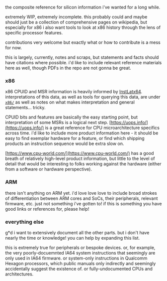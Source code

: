 the composite reference for silicon information i've wanted for a long while.

extremely WIP, extremely incomplete. this probably could and maybe should just
be a collection of comprehensive pages on wikipedia, but especially for x86 i
also want tools to look at x86 history through the lens of specific processor
features.

contributions very welcome but exactly what or how to contribute is a mess for now.

this is largely, currently, notes and scraps, but statements and facts should
have citations where possible. i'd like to include relevant reference materials here as well, though PDFs in the repo are not gonna be great.

### x86

x86 CPUID and MSR information is heavily informed by
[InstLatx64](https://github.com/InstLatx64/InstLatx64). interpretations of this
data, as well as tools for querying this data, are under [`x86/`](./x86) as well
as notes on what makes interpretation and general statements... tricky.

CPUID bits and features are basically the easy starting point, but
interpretation of some MSRs is a logical next step.
[https://uops.info/](https://uops.info/) is a great reference for CPU
microarchitecture specifics across time. i'd like to include more product
information here - it should be easy to find exemplar hardware for a feature,
or find which shipping products an instruction sequence would be extra slow on.

[https://www.cpu-world.com/](https://www.cpu-world.com/) has a good breath of relatively high-level product information, but little to the level of detail that would be interesting to folks working against the hardware (either from a software or hardware perspective).

### ARM

there isn't anything on ARM yet. i'd love love love to include broad strokes of
differentiation between ARM cores and SoCs, their peripherals, relevant
firmware, etc. just not something i've gotten to! if this is something you have
good links or references for, please help!

### everything else

g\*d i want to extensively document all the other parts. but i don't have
nearly the time or knowledge! you can help by expanding this list.

this is extremely true for peripherals or bespoke devices. or, for example, the
very poorly-docuemnted IA64 system instructions that seemingly are only used in
IA64 firmware. or system-only instructions in Qualcomm Hexagon processors,
which public manuals only indirectly and seemingly accidentally suggest the
existence of. or fully-undocumented CPUs and architectures.
